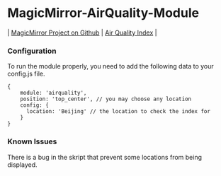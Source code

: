 # MagicMirror-AirQuality-Module

| [MagicMirror Project on Github](https://github.com/MichMich/MagicMirror) | [Air Quality Index](http://aqicn.org/here/) |

### Configuration

To run the module properly, you need to add the following data to your config.js file.

```
{
	module: 'airquality',
	position: 'top_center', // you may choose any location
	config: {
	  location: 'Beijing' // the location to check the index for
	}
}
```

### Known Issues

There is a bug in the skript that prevent some locations from being displayed.
